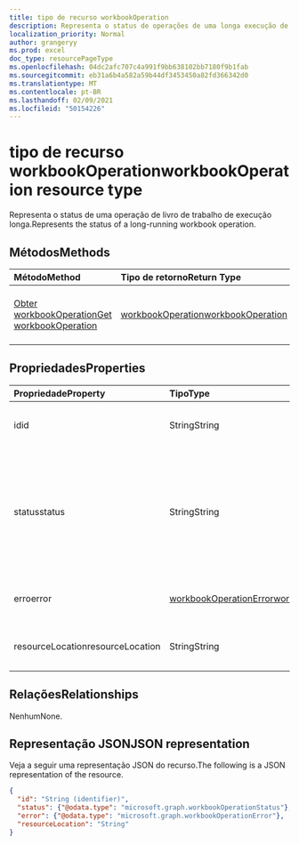 ```yaml
---
title: tipo de recurso workbookOperation
description: Representa o status de operações de uma longa execução de uma área de trabalho.
localization_priority: Normal
author: grangeryy
ms.prod: excel
doc_type: resourcePageType
ms.openlocfilehash: 04dc2afc707c4a991f9bb638102bb7180f9b1fab
ms.sourcegitcommit: eb31a6b4a582a59b44df3453450a82fd366342d0
ms.translationtype: MT
ms.contentlocale: pt-BR
ms.lasthandoff: 02/09/2021
ms.locfileid: "50154226"
---
```

# <a name="workbookoperation-resource-type"></a><span data-ttu-id="8a9a9-103">tipo de recurso workbookOperation</span><span class="sxs-lookup"><span data-stu-id="8a9a9-103">workbookOperation resource type</span></span>

<span data-ttu-id="8a9a9-104">Representa o status de uma operação de livro de trabalho de execução longa.</span><span class="sxs-lookup"><span data-stu-id="8a9a9-104">Represents the status of a long-running workbook operation.</span></span>

## <a name="methods"></a><span data-ttu-id="8a9a9-105">Métodos</span><span class="sxs-lookup"><span data-stu-id="8a9a9-105">Methods</span></span>

| <span data-ttu-id="8a9a9-106">Método</span><span class="sxs-lookup"><span data-stu-id="8a9a9-106">Method</span></span>       | <span data-ttu-id="8a9a9-107">Tipo de retorno</span><span class="sxs-lookup"><span data-stu-id="8a9a9-107">Return Type</span></span> | <span data-ttu-id="8a9a9-108">Descrição</span><span class="sxs-lookup"><span data-stu-id="8a9a9-108">Description</span></span> |
|:-------------|:------------|:------------|
| [<span data-ttu-id="8a9a9-109">Obter workbookOperation</span><span class="sxs-lookup"><span data-stu-id="8a9a9-109">Get workbookOperation</span></span>](../api/workbookoperation-get.md) | [<span data-ttu-id="8a9a9-110">workbookOperation</span><span class="sxs-lookup"><span data-stu-id="8a9a9-110">workbookOperation</span></span>](workbookoperation.md) | <span data-ttu-id="8a9a9-111">Recupere o status de um **objeto workbookOperation.**</span><span class="sxs-lookup"><span data-stu-id="8a9a9-111">Retrieve the status of a **workbookOperation** object.</span></span> |

## <a name="properties"></a><span data-ttu-id="8a9a9-112">Propriedades</span><span class="sxs-lookup"><span data-stu-id="8a9a9-112">Properties</span></span>

| <span data-ttu-id="8a9a9-113">Propriedade</span><span class="sxs-lookup"><span data-stu-id="8a9a9-113">Property</span></span>     | <span data-ttu-id="8a9a9-114">Tipo</span><span class="sxs-lookup"><span data-stu-id="8a9a9-114">Type</span></span>        | <span data-ttu-id="8a9a9-115">Descrição</span><span class="sxs-lookup"><span data-stu-id="8a9a9-115">Description</span></span> |
|:-------------|:------------|:------------|
|<span data-ttu-id="8a9a9-116">id</span><span class="sxs-lookup"><span data-stu-id="8a9a9-116">id</span></span>|<span data-ttu-id="8a9a9-117">String</span><span class="sxs-lookup"><span data-stu-id="8a9a9-117">String</span></span>| <span data-ttu-id="8a9a9-118">A ID da operação. Somente leitura.</span><span class="sxs-lookup"><span data-stu-id="8a9a9-118">The operation id. Read-only.</span></span>|
|<span data-ttu-id="8a9a9-119">status</span><span class="sxs-lookup"><span data-stu-id="8a9a9-119">status</span></span>|<span data-ttu-id="8a9a9-120">String</span><span class="sxs-lookup"><span data-stu-id="8a9a9-120">String</span></span>| <span data-ttu-id="8a9a9-121">O status atual da operação.</span><span class="sxs-lookup"><span data-stu-id="8a9a9-121">The current status of the operation.</span></span> <span data-ttu-id="8a9a9-122">Os valores possíveis são: `notStarted`, `running`, `succeeded`, `failed`.</span><span class="sxs-lookup"><span data-stu-id="8a9a9-122">Possible values are: `notStarted`, `running`, `succeeded`, `failed`.</span></span>|
|<span data-ttu-id="8a9a9-123">erro</span><span class="sxs-lookup"><span data-stu-id="8a9a9-123">error</span></span>|[<span data-ttu-id="8a9a9-124">workbookOperationError</span><span class="sxs-lookup"><span data-stu-id="8a9a9-124">workbookOperationError</span></span>](workbookoperationerror.md)| <span data-ttu-id="8a9a9-125">O erro retornado pela operação.</span><span class="sxs-lookup"><span data-stu-id="8a9a9-125">The error returned by the operation.</span></span>|
|<span data-ttu-id="8a9a9-126">resourceLocation</span><span class="sxs-lookup"><span data-stu-id="8a9a9-126">resourceLocation</span></span>|<span data-ttu-id="8a9a9-127">String</span><span class="sxs-lookup"><span data-stu-id="8a9a9-127">String</span></span>| <span data-ttu-id="8a9a9-128">O URI do recurso para o resultado.</span><span class="sxs-lookup"><span data-stu-id="8a9a9-128">The resource URI for the result.</span></span>|

## <a name="relationships"></a><span data-ttu-id="8a9a9-129">Relações</span><span class="sxs-lookup"><span data-stu-id="8a9a9-129">Relationships</span></span>

<span data-ttu-id="8a9a9-130">Nenhum</span><span class="sxs-lookup"><span data-stu-id="8a9a9-130">None.</span></span>

## <a name="json-representation"></a><span data-ttu-id="8a9a9-131">Representação JSON</span><span class="sxs-lookup"><span data-stu-id="8a9a9-131">JSON representation</span></span>

<span data-ttu-id="8a9a9-132">Veja a seguir uma representação JSON do recurso.</span><span class="sxs-lookup"><span data-stu-id="8a9a9-132">The following is a JSON representation of the resource.</span></span>

<!-- {
  "blockType": "resource",
  "optionalProperties": [

  ],
  "@odata.type": "microsoft.graph.workbookOperation",
  "keyProperty": "id"
}-->

```json
{
  "id": "String (identifier)",
  "status": {"@odata.type": "microsoft.graph.workbookOperationStatus"},
  "error": {"@odata.type": "microsoft.graph.workbookOperationError"},
  "resourceLocation": "String"
}
```

<!-- uuid: 16cd6b66-4b1a-43a1-adaf-3a886856ed98
2019-02-04 14:57:30 UTC -->
<!-- {
  "type": "#page.annotation",
  "description": "workbookOperation resource",
  "keywords": "",
  "section": "documentation",
  "tocPath": ""
}-->


